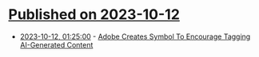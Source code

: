 # [Published on 2023-10-12](index.md)

* [2023-10-12, 01:25:00](https://slashdot.org/story/23/10/11/2229230/adobe-creates-symbol-to-encourage-tagging-ai-generated-content?utm_source=rss1.0mainlinkanon&utm_medium=feed) - [Adobe Creates Symbol To Encourage Tagging AI-Generated Content](https://slashdot.org/story/23/10/11/2229230/adobe-creates-symbol-to-encourage-tagging-ai-generated-content?utm_source=rss1.0mainlinkanon&utm_medium=feed)
